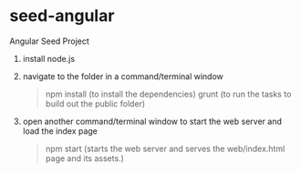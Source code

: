 # seed-angular
Angular Seed Project

1. install node.js

2. navigate to the folder in a command/terminal window
   > npm install (to install the dependencies)
   > grunt (to run the tasks to build out the public folder)

3. open another command/terminal window to start the web server and load the index page
   > npm start (starts the web server and serves the web/index.html page and its assets.)